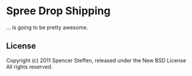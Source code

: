 Spree Drop Shipping
===================

... is going to be pretty awesome.



License
-------

Copyright (c) 2011 Spencer Steffen, released under the New BSD License All rights reserved.